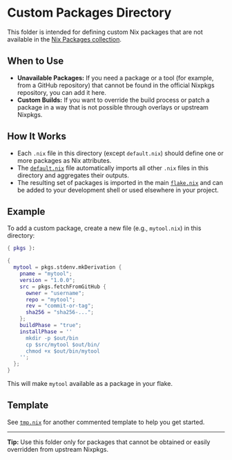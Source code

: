 # Custom Packages Directory

This folder is intended for defining custom Nix packages that are not available in the [Nix Packages collection](https://search.nixos.org/packages).

## When to Use

- **Unavailable Packages:** If you need a package or a tool (for example, from a GitHub repository) that cannot be found in the official Nixpkgs repository, you can add it here.
- **Custom Builds:** If you want to override the build process or patch a package in a way that is not possible through overlays or upstream Nixpkgs.

## How It Works

- Each `.nix` file in this directory (except `default.nix`) should define one or more packages as Nix attributes.
- The [`default.nix`](default.nix) file automatically imports all other `.nix` files in this directory and aggregates their outputs.
- The resulting set of packages is imported in the main [`flake.nix`](../flake.nix) and can be added to your development shell or used elsewhere in your project.

## Example

To add a custom package, create a new file (e.g., `mytool.nix`) in this directory:

```nix
{ pkgs }:

{
  mytool = pkgs.stdenv.mkDerivation {
    pname = "mytool";
    version = "1.0.0";
    src = pkgs.fetchFromGitHub {
      owner = "username";
      repo = "mytool";
      rev = "commit-or-tag";
      sha256 = "sha256-...";
    };
    buildPhase = "true";
    installPhase = ''
      mkdir -p $out/bin
      cp $src/mytool $out/bin/
      chmod +x $out/bin/mytool
    '';
  };
}
```

This will make `mytool` available as a package in your flake.

## Template

See [`tmp.nix`](tmp.nix) for another commented template to help you get started.

---
**Tip:** Use this folder only for packages that cannot be obtained or easily overridden from upstream Nixpkgs.
